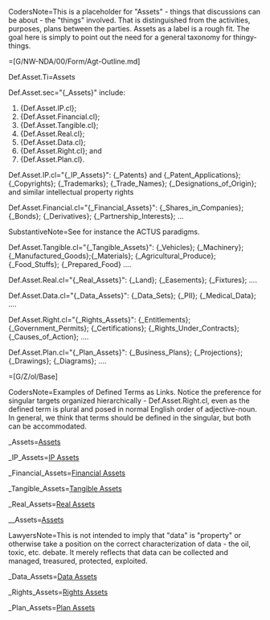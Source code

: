 CodersNote=This is a placeholder for "Assets" - things that discussions can be about - the "things" involved. That is distinguished from the activities, purposes, plans between the parties. Assets as a label is a rough fit.  The goal here is simply to point out the need for a general taxonomy for thingy-things. 

=[G/NW-NDA/00/Form/Agt-Outline.md]

Def.Asset.Ti=Assets

Def.Asset.sec="{_Assets}" include:<ol><li>{Def.Asset.IP.cl};</li><li>{Def.Asset.Financial.cl};</li><li>{Def.Asset.Tangible.cl};</li><li>{Def.Asset.Real.cl};<li>{Def.Asset.Data.cl};</li><li>{Def.Asset.Right.cl}; and</li><li>{Def.Asset.Plan.cl}.</li></ol>

Def.Asset.IP.cl="{_IP_Assets}": {_Patents} and {_Patent_Applications}; {_Copyrights}; {_Trademarks}; {_Trade_Names}; {_Designations_of_Origin}; and similar intellectual property rights

Def.Asset.Financial.cl="{_Financial_Assets}": {_Shares_in_Companies}; {_Bonds}; {_Derivatives}; {_Partnership_Interests}; ...  

SubstantiveNote=See for instance the ACTUS paradigms.

Def.Asset.Tangible.cl="{_Tangible_Assets}": {_Vehicles}; {_Machinery}; {_Manufactured_Goods};{_Materials}; {_Agricultural_Produce}; {_Food_Stuffs}; {_Prepared_Food} ....

Def.Asset.Real.cl="{_Real_Assets}": {_Land}; {_Easements}; {_Fixtures}; ....

Def.Asset.Data.cl="{_Data_Assets}": {_Data_Sets}; {_PII}; {_Medical_Data}; ....

Def.Asset.Right.cl="{_Rights_Assets}": {_Entitlements}; {_Government_Permits}; {_Certifications}; {_Rights_Under_Contracts}; {_Causes_of_Action}; ....

Def.Asset.Plan.cl="{_Plan_Assets}": {_Business_Plans}; {_Projections}; {_Drawings}; {_Diagrams}; ....

=[G/Z/ol/Base]


CodersNote=Examples of Defined Terms as Links.  Notice the preference for singular targets organized hierarchically - Def.Asset.Right.cl, even as the defined term is plural and posed in normal English order of adjective-noun. In general, we think that terms should be defined in the singular, but both can be accommodated.


_Assets=<a href="#Def.Asset.sec">Assets</a>

_IP_Assets=<a href="#Def.Asset.IP.cl">IP Assets</a>

_Financial_Assets=<a href="#Def.Asset.Financial.cl">Financial Assets</a>

_Tangible_Assets=<a href="#Def.Asset.Tangible.cl">Tangible Assets</a>

_Real_Assets=<a href="#Def.Asset.Real.cl">Real Assets</a>

__Assets=<a href="#Def.Asset..cl">Assets</a>

LawyersNote=This is not intended to imply that "data" is "property" or otherwise take a position on the correct characterization of data - the oil, toxic, etc. debate.  It merely reflects that data can be collected and managed, treasured, protected, exploited.

_Data_Assets=<a href="#Def.Asset.Data.cl">Data Assets</a>

_Rights_Assets=<a href="#Def.Asset.Right.cl">Rights Assets</a>

_Plan_Assets=<a href="#Def.Asset.Plan.cl">Plan Assets</a>